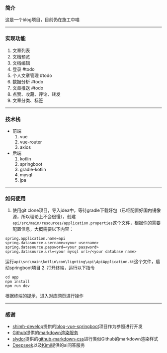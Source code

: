 ### 简介

这是一个blog项目，目前仍在施工中喵

---

### 实现功能

1. 文章列表
2. 文档预览
3. 文档编辑
4. 登录 #todo
5. 个人文章管理 #todo
6. 数据分析 #todo
7. 文章推送 #todo
8. 点赞、收藏、评论、转发
9. 文章分类、标签

---

### 技术栈

- 前端
    1. vue
    2. vue-router
    3. axios
- 后端
    1. kotlin
    2. springboot
    3. gradle-kotlin
    4. mysql
    5. jpa

---

### 如何使用

1. 使用git clone项目，导入idea中，等待gradle下载好包（已经配置好国内镜像源，所以理论上不会很慢），创建`api/src/main/resources/application.properties`这个文件，根据你的需要配置信息，大概需要以下内容：
  ```properties
  spring.application.name=api
  spring.datasource.username=<your username>
  spring.datasource.password=<your password>
  spring.datasource.url=<your mysql url>/<your database name>
  ```
  运行`api\src\main\kotlin\com\lignting\api\ApiApplication.kt`这个文件，启动springboot项目
2. 打开终端，运行以下指令
```shell
cd app
npm install
npm run dev
```
根据终端的提示，进入对应网页进行操作

---

### 感谢

- [shimh-develop](https://github.com/shimh-develop/)提供的[blog-vue-springboot](https://github.com/shimh-develop/blog-vue-springboot)项目作为参照进行开发
- [Github](https://github.com/)提供的[markdown渲染服务](https://docs.github.com/en/free-pro-team@latest/rest/reference/markdown)
- [slydor](https://github.com/slydor)提供的[github-markdown-css](https://github.com/sindresorhus/github-markdown-css)进行类似Github的markdown渲染样式
- [Deepseek](https://chat.deepseek.com/)以及[Kimi](https://kimi.moonshot.cn/)提供的ai问答服务
